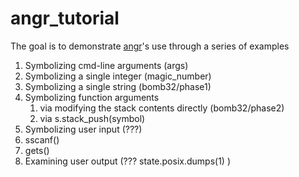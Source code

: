 # angr_tutorial
The goal is to demonstrate [angr](https://github.com/angr/angr)'s use through a series of examples

1. Symbolizing cmd-line arguments (args)
2. Symbolizing a single integer (magic_number)
2. Symbolizing a single string (bomb32/phase1)
3. Symbolizing function arguments
    1. via modifying the stack contents directly (bomb32/phase2)
    2. via s.stack_push(symbol)
4. Symbolizing user input (???)
  1. sscanf()
  2. gets()
5. Examining user output (??? state.posix.dumps(1) )
